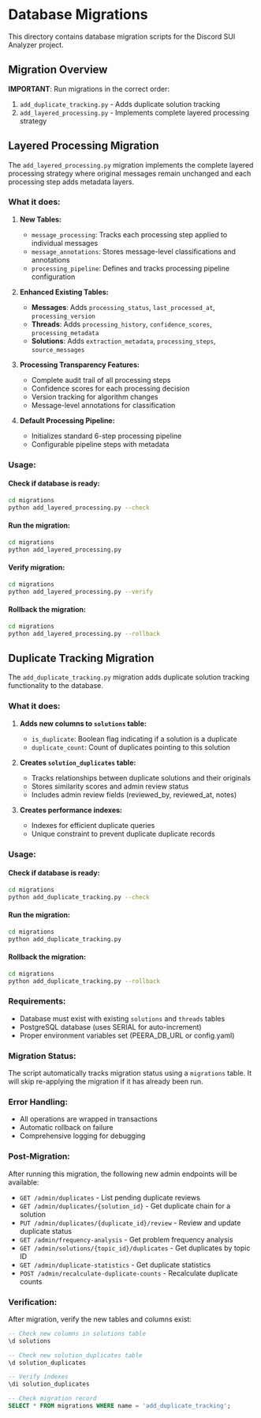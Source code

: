 # Database Migrations

This directory contains database migration scripts for the Discord SUI Analyzer project.

## Migration Overview

**IMPORTANT**: Run migrations in the correct order:
1. `add_duplicate_tracking.py` - Adds duplicate solution tracking
2. `add_layered_processing.py` - Implements complete layered processing strategy

## Layered Processing Migration

The `add_layered_processing.py` migration implements the complete layered processing strategy where original messages remain unchanged and each processing step adds metadata layers.

### What it does:

1. **New Tables:**
   - `message_processing`: Tracks each processing step applied to individual messages
   - `message_annotations`: Stores message-level classifications and annotations
   - `processing_pipeline`: Defines and tracks processing pipeline configuration

2. **Enhanced Existing Tables:**
   - **Messages**: Adds `processing_status`, `last_processed_at`, `processing_version`
   - **Threads**: Adds `processing_history`, `confidence_scores`, `processing_metadata`  
   - **Solutions**: Adds `extraction_metadata`, `processing_steps`, `source_messages`

3. **Processing Transparency Features:**
   - Complete audit trail of all processing steps
   - Confidence scores for each processing decision
   - Version tracking for algorithm changes
   - Message-level annotations for classification

4. **Default Processing Pipeline:**
   - Initializes standard 6-step processing pipeline
   - Configurable pipeline steps with metadata

### Usage:

#### Check if database is ready:
```bash
cd migrations
python add_layered_processing.py --check
```

#### Run the migration:
```bash
cd migrations
python add_layered_processing.py
```

#### Verify migration:
```bash
cd migrations
python add_layered_processing.py --verify
```

#### Rollback the migration:
```bash
cd migrations
python add_layered_processing.py --rollback
```

## Duplicate Tracking Migration

The `add_duplicate_tracking.py` migration adds duplicate solution tracking functionality to the database.

### What it does:

1. **Adds new columns to `solutions` table:**
   - `is_duplicate`: Boolean flag indicating if a solution is a duplicate
   - `duplicate_count`: Count of duplicates pointing to this solution

2. **Creates `solution_duplicates` table:**
   - Tracks relationships between duplicate solutions and their originals
   - Stores similarity scores and admin review status
   - Includes admin review fields (reviewed_by, reviewed_at, notes)

3. **Creates performance indexes:**
   - Indexes for efficient duplicate queries
   - Unique constraint to prevent duplicate duplicate records

### Usage:

#### Check if database is ready:
```bash
cd migrations
python add_duplicate_tracking.py --check
```

#### Run the migration:
```bash
cd migrations
python add_duplicate_tracking.py
```

#### Rollback the migration:
```bash
cd migrations
python add_duplicate_tracking.py --rollback
```

### Requirements:

- Database must exist with existing `solutions` and `threads` tables
- PostgreSQL database (uses SERIAL for auto-increment)
- Proper environment variables set (PEERA_DB_URL or config.yaml)

### Migration Status:

The script automatically tracks migration status using a `migrations` table. It will skip re-applying the migration if it has already been run.

### Error Handling:

- All operations are wrapped in transactions
- Automatic rollback on failure
- Comprehensive logging for debugging

### Post-Migration:

After running this migration, the following new admin endpoints will be available:

- `GET /admin/duplicates` - List pending duplicate reviews
- `GET /admin/duplicates/{solution_id}` - Get duplicate chain for a solution
- `PUT /admin/duplicates/{duplicate_id}/review` - Review and update duplicate status
- `GET /admin/frequency-analysis` - Get problem frequency analysis
- `GET /admin/solutions/{topic_id}/duplicates` - Get duplicates by topic ID
- `GET /admin/duplicate-statistics` - Get duplicate statistics
- `POST /admin/recalculate-duplicate-counts` - Recalculate duplicate counts

### Verification:

After migration, verify the new tables and columns exist:

```sql
-- Check new columns in solutions table
\d solutions

-- Check new solution_duplicates table
\d solution_duplicates

-- Verify indexes
\di solution_duplicates

-- Check migration record
SELECT * FROM migrations WHERE name = 'add_duplicate_tracking';
```
